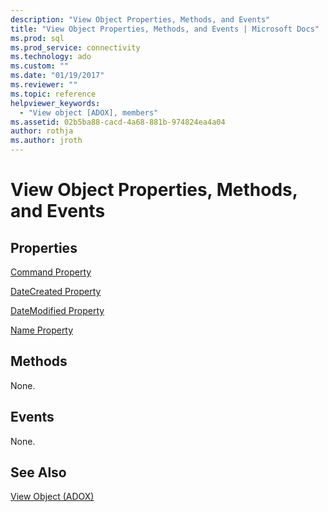 ```yaml
---
description: "View Object Properties, Methods, and Events"
title: "View Object Properties, Methods, and Events | Microsoft Docs"
ms.prod: sql
ms.prod_service: connectivity
ms.technology: ado
ms.custom: ""
ms.date: "01/19/2017"
ms.reviewer: ""
ms.topic: reference
helpviewer_keywords: 
  - "View object [ADOX], members"
ms.assetid: 02b5ba88-cacd-4a68-881b-974824ea4a04
author: rothja
ms.author: jroth
---
```

# View Object Properties, Methods, and Events
## Properties  
 [Command Property](./command-property-adox.md)  
  
 [DateCreated Property](./datecreated-property-adox.md)  
  
 [DateModified Property](./datemodified-property-adox.md)  
  
 [Name Property](./name-property-adox.md)  
  
## Methods  
 None.  
  
## Events  
 None.  
  
## See Also  
 [View Object (ADOX)](./view-object-adox.md)